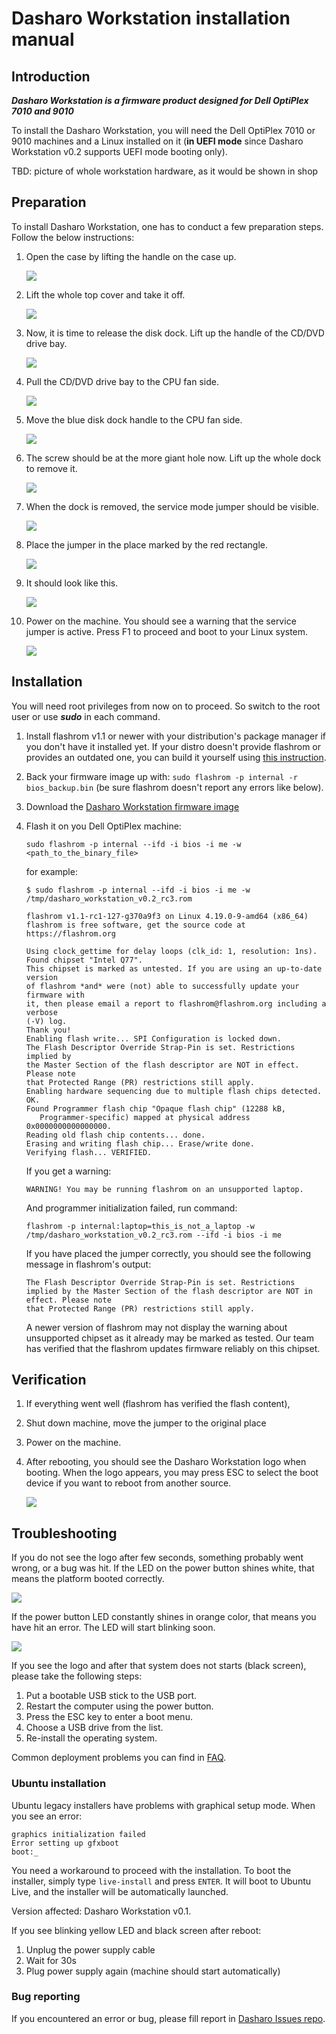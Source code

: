 # Dasharo Workstation installation manual

## Introduction

__*Dasharo Workstation is a firmware product designed for Dell OptiPlex
7010 and 9010*__

To install the Dasharo Workstation, you will need the Dell OptiPlex
7010 or 9010 machines and a Linux installed on it (**in UEFI mode**
since Dasharo Workstation v0.2 supports UEFI mode booting only).

TBD: picture of whole workstation hardware, as it would be shown in shop

## Preparation

To install Dasharo Workstation, one has to conduct a few preparation
steps. Follow the below instructions:

1. Open the case by lifting the handle on the case up.

    ![](../../images/case_open1.jpg)

2. Lift the whole top cover and take it off.

    ![](../../images/case_open2.jpg)

3. Now, it is time to release the disk dock. Lift up the handle of the CD/DVD drive
   bay.

    ![](../../images/disk_dock_open1.jpg)

4. Pull the CD/DVD drive bay to the CPU fan side.

    ![](../../images/disk_dock_open2.jpg)

5. Move the blue disk dock handle to the CPU fan side.

    ![](../../images/disk_dock_open3.jpg)

6. The screw should be at the more giant hole now. Lift up the whole dock to
   remove it.

    ![](../../images/disk_dock_open4.jpg)

7. When the dock is removed, the service mode jumper should be visible.

    ![](../../images/overview_service_jumper.jpg)

8. Place the jumper in the place marked by the red rectangle.

    ![](../../images/service_jumper_header.jpg)

9. It should look like this.

    ![](../../images/service_jumper.jpeg)

10. Power on the machine. You should see a warning that the service jumper is
active. Press F1 to proceed and boot to your Linux system.

    ![](../../images/service_mode_warn.jpg)

## Installation

You will need root privileges from now on to proceed. So switch to the root user or
use __*sudo*__ in each command.

1. Install flashrom v1.1 or newer with your distribution's package manager if
   you don't have it installed yet. If your distro doesn't provide flashrom or provides an outdated one,
   you can build it yourself using [this instruction](https://www.flashrom.org/Downloads).
2. Back your firmware image up with: `sudo flashrom -p internal -r bios_backup.bin`
   (be sure flashrom doesn't report any errors like below).
3. Download the [Dasharo Workstation firmware image](https://cloud.3mdeb.com/index.php/s/8WNEHEFcBGFRK23)
4. Flash it on you Dell OptiPlex machine:

   ``` console
   sudo flashrom -p internal --ifd -i bios -i me -w <path_to_the_binary_file>
   ```

   for example:

   ``` console
   $ sudo flashrom -p internal --ifd -i bios -i me -w /tmp/dasharo_workstation_v0.2_rc3.rom 

   flashrom v1.1-rc1-127-g370a9f3 on Linux 4.19.0-9-amd64 (x86_64)
   flashrom is free software, get the source code at https://flashrom.org

   Using clock_gettime for delay loops (clk_id: 1, resolution: 1ns).
   Found chipset "Intel Q77".
   This chipset is marked as untested. If you are using an up-to-date version
   of flashrom *and* were (not) able to successfully update your firmware with
   it, then please email a report to flashrom@flashrom.org including a verbose
   (-V) log.
   Thank you!
   Enabling flash write... SPI Configuration is locked down.
   The Flash Descriptor Override Strap-Pin is set. Restrictions implied by
   the Master Section of the flash descriptor are NOT in effect. Please note
   that Protected Range (PR) restrictions still apply.
   Enabling hardware sequencing due to multiple flash chips detected.
   OK.
   Found Programmer flash chip "Opaque flash chip" (12288 kB,
      Programmer-specific) mapped at physical address 0x0000000000000000.
   Reading old flash chip contents... done.
   Erasing and writing flash chip... Erase/write done.
   Verifying flash... VERIFIED.
   ```

   If you get a warning:

   ``` console
   WARNING! You may be running flashrom on an unsupported laptop.
   ```

   And programmer initialization failed, run command:

   ``` console
   flashrom -p internal:laptop=this_is_not_a_laptop -w /tmp/dasharo_workstation_v0.2_rc3.rom --ifd -i bios -i me
   ```

   If you have placed the jumper correctly, you should see the following message
   in flashrom's output:

   ``` console
   The Flash Descriptor Override Strap-Pin is set. Restrictions implied by the Master Section of the flash descriptor are NOT in effect. Please note
   that Protected Range (PR) restrictions still apply.
   ```

   A newer version of flashrom may not display the warning about unsupported
   chipset as it already may be marked as tested. Our team has verified that
   the flashrom updates firmware reliably on this chipset.

## Verification

1. If everything went well (flashrom has verified the flash content),
2. Shut down machine, move the jumper to the original place
3. Power on the machine.
4. After rebooting, you should see the Dasharo Workstation logo when booting.
   When the logo appears, you may press ESC to select the boot device if you want to
   reboot from another source.

   ![](../../images/dasharo-black.jpg)

## Troubleshooting

If you do not see the logo after few seconds, something probably went wrong, or
a bug was hit. If the LED on the power button shines white, that means the
platform booted correctly.

![](../../images/white_led.jpg)

If the power button LED constantly shines in orange color, that means you have
hit an error. The LED will start blinking soon.

![](../../images/orange_led.jpg)

If you see the logo and after that system does not starts (black screen), please
take the following steps:

1. Put a bootable USB stick to the USB port.
2. Restart the computer using the power button.
3. Press the ESC key to enter a boot menu.
4. Choose a USB drive from the list.
5. Re-install the operating system.

Common deployment problems you can find in [FAQ](../../osf-trivia-list/deployment.md).

### Ubuntu installation

Ubuntu legacy installers have problems with graphical setup mode. When you see an
error:

``` console
graphics initialization failed
Error setting up gfxboot
boot:_
```

You need a workaround to proceed with the installation. To boot the installer, simply
type `live-install` and press `ENTER`. It will boot to Ubuntu Live, and the
installer will be automatically launched.

Version affected: Dasharo Workstation v0.1.

If you see blinking yellow LED and black screen after reboot:
1. Unplug the power supply cable
2. Wait for 30s
3. Plug power supply again (machine should start automatically)

### Bug reporting

If you encountered an error or bug, please fill report in [Dasharo Issues repo](https://github.com/Dasharo/dasharo-issues/issues).
